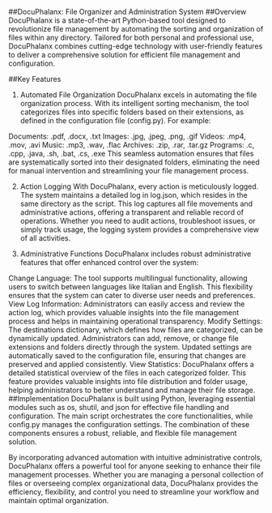 ##DocuPhalanx: File Organizer and Administration System
##Overview
DocuPhalanx is a state-of-the-art Python-based tool designed to revolutionize file management by automating the sorting and organization of files within any directory. Tailored for both personal and professional use, DocuPhalanx combines cutting-edge technology with user-friendly features to deliver a comprehensive solution for efficient file management and configuration.

##Key Features
1. Automated File Organization
DocuPhalanx excels in automating the file organization process. With its intelligent sorting mechanism, the tool categorizes files into specific folders based on their extensions, as defined in the configuration file (config.py). For example:

Documents: .pdf, .docx, .txt
Images: .jpg, .jpeg, .png, .gif
Videos: .mp4, .mov, .avi
Music: .mp3, .wav, .flac
Archives: .zip, .rar, .tar.gz
Programs: .c, .cpp, .java, .sh, .bat, .cs, .exe
This seamless automation ensures that files are systematically sorted into their designated folders, eliminating the need for manual intervention and streamlining your file management process.

2. Action Logging
With DocuPhalanx, every action is meticulously logged. The system maintains a detailed log in log.json, which resides in the same directory as the script. This log captures all file movements and administrative actions, offering a transparent and reliable record of operations. Whether you need to audit actions, troubleshoot issues, or simply track usage, the logging system provides a comprehensive view of all activities.

3. Administrative Functions
DocuPhalanx includes robust administrative features that offer enhanced control over the system:

Change Language: The tool supports multilingual functionality, allowing users to switch between languages like Italian and English. This flexibility ensures that the system can cater to diverse user needs and preferences.
View Log Information: Administrators can easily access and review the action log, which provides valuable insights into the file management process and helps in maintaining operational transparency.
Modify Settings: The destinations dictionary, which defines how files are categorized, can be dynamically updated. Administrators can add, remove, or change file extensions and folders directly through the system. Updated settings are automatically saved to the configuration file, ensuring that changes are preserved and applied consistently.
View Statistics: DocuPhalanx offers a detailed statistical overview of the files in each categorized folder. This feature provides valuable insights into file distribution and folder usage, helping administrators to better understand and manage their file storage.
##Implementation
DocuPhalanx is built using Python, leveraging essential modules such as os, shutil, and json for effective file handling and configuration. The main script orchestrates the core functionalities, while config.py manages the configuration settings. The combination of these components ensures a robust, reliable, and flexible file management solution.

By incorporating advanced automation with intuitive administrative controls, DocuPhalanx offers a powerful tool for anyone seeking to enhance their file management processes. Whether you are managing a personal collection of files or overseeing complex organizational data, DocuPhalanx provides the efficiency, flexibility, and control you need to streamline your workflow and maintain optimal organization.
